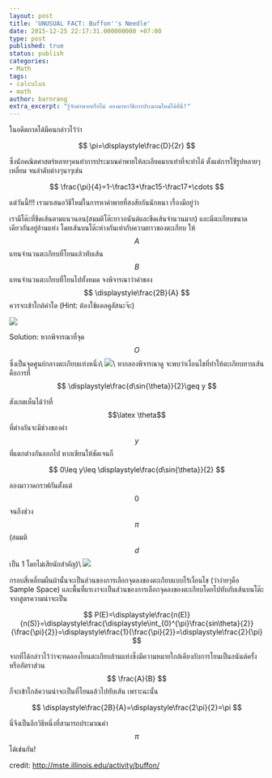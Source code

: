 ```yaml
---
layout: post
title: 'UNUSUAL FACT: Buffon''s Needle'
date: 2015-12-25 22:17:31.000000000 +07:00
type: post
published: true
status: publish
categories:
- Math
tags:
- calculus
- math
author: barnrang
extra_excerpt: "รู้จักค่าพายหรือไม่ ลองมาหาวิธีการประมาณใหม่ได้ที่นี่!"
---
```

ในอดีตกาลได้มีคนกล่าวไว้ว่า

$$ \pi=\displaystyle\frac{D}{2r} $$

ซึ่งนักคณิตศาสตร์หลายๆคนทำการประมาณค่าพายให้ละเอียดมากเท่าที่จะทำได้ ตั้งแต่การใช้รูปหลายๆเหลี่ยม จนลำดับต่างๆนาๆเช่น

$$ \frac{\pi}{4}=1-\frac13+\frac15-\frac17+\cdots $$

แต่วันนี้!!! เรามาเสนอวิธีใหม่ในการหาค่าพายที่สงสัยกันนักหนา เรื่องมีอยู่ว่า

เรามีโต๊ะที่ขีดเส้นตามแนวนอน(สมมติโต๊ะยาวอนันต์และขีดเส้นจำนวนมาก) และมีตะเกียบขนาดเดียวกันอยู่ล้านแท่ง โดยเส้นบนโต๊ะห่างกันเท่ากับความยาวของตะเกียบ ให้ $$ A $$ แทนจำนวนตะเกียบที่โยนแล้วทับเส้น $$ B $$ แทนจำนวนตะเกียบที่โยนไปทั้งหมด จงพิจารณาว่าค่าของ $$ \displaystyle\frac{2B}{A} $$ ควรจะเข้าใกล้ค่าใด (Hint: ต้องใช้แคลคูลัสนะจ๊ะ)
<!-- more -->

![](https://lh3.googleusercontent.com/P6P7glnUa8byn54uCtOz43U9oawq40UXuFdYwZMLRrSdmG5H2Wvnx1rW4b1uhS8jFreE3Tq_lHo4pzIKHVjwXZoXjJxKSutJr8Iaf9FOCz08HxOY7_MhYMQPn547lRUi42Z9aFpbybFGVbNalMFck1MQnPJCSS6SsmmG-13Yzyf4kUD06F_SJSGT2E30Yrq-T2P6ltSFX_MkfhzKmLVzJT3ArLFU3SbvQG3DmOhcR6VlzkSsOpXrrCd5Gq4_U-BTmBRME3BY6JT2gpnVg5AWdSIFBw3cEURA6hZTHJD6K2TbpRpwnusjsAnb-7vFB2_vKhACgBRNsUoO-FGy3-NHjFMDUqEcWwi_A_Vsq7g27-p_45iOXPlruFNUgiaTnNebPmlcFaNXe-iZNJ4c_TNF7tC1QvTgRgeuiLHgDcnsa8DUrmqSqH1d54TarWAo4PPO-t1z5WtpCOTldRkxBPFjJnQCqXC0p6Z4HAqyyjDZrnaorx5-AmPTzLHv98EhoHfHoEscNo6_JLfIIJPi1y2z4C9fivQtjMFicXh0YIptKWAWwNdsOseacgcuOAG6DwsyOMIG=w800-h600-no)

Solution: หากพิจารณาที่จุด $$ O $$ ซึ่งเป็นจุดศูนย์กลางตะเกียบแท่งหนึ่ง\\
![](https://lh3.googleusercontent.com/qHliRp1RaLG2PSAMiTSkaoxk0QoYFw76gG_VguxMvuXUDxUJGL9cISN52DDF30Sj6DiLI2XQi9F5ZZCU18ckifNpJYbrCOQ8qPJj-kvwO8JEgaTkaT6OU0RbDq-ETBZDcbeXbm-syIGKroBUoeo_ck6a8n0KufJwDlShmvv8Ps1-ira0m0kvEycwJCTlp8o4LMJgCA380a8BocZN5A8ZI0LU_oG8Ui8TnS4GXYJKYhszY35DWyJgTQc4h1galgdXHjZROg29rYYL-_0pJKpzt17pm4BfQ42vu4brWGXy8NJt0_rA1MNbdZFa8RMZU6L0HF0h7TL31TcMAQKqYqNWXy23gnY38UG34vqHnr80kx_Tzm2veG0aSj1k9fEqizDxPRhL1Gn5luHXsVkQjGWztLPFQvLYaocibEahJqHe2v3-ehQVa_oLOgg9vcnsMZT4elfCGg3eGT7afU_jKSVLpPxwahH1vRdrEsnF52j52mbwMxEKXI3D6NhWDKa_P8L0NBVdkibsOTmAnsGH-E74JW4SE3h-BazoF4mD2rPAhULXyjj5RBn0Mv9gDfrh699ombsi=w431-h397-no)\\
หากลองพิจารณาดู จะพบว่าเงื่อนไขที่ทำให้ตะเกียบทาบเส้นคือการที่ $$ \displaystyle\frac{d\sin{\theta}}{2}\geq y $$

สังเกตเห็นได้ว่าที่ $$\latex \theta$$ ที่ต่างกันจะมีช่วงของค่า $$ y $$ ที่แตกต่างกันออกไป หากเขียนให้ชัดเจนก็

$$ 0\leq y\leq \displaystyle\frac{d\sin{\theta}}{2} $$

ลองมาวาดกราฟกันตั้งแต่ $$ 0 $$ จนถึงช่วง $$ \pi $$ (สมมติ $$ d $$ เป็น 1 โดยไม่เสียนัยสำคัญ)\\
![](https://lh3.googleusercontent.com/TYYwB-kB_QCXVR5bR3XheAsf6kDyqjlUwtRIf9Zn1o0C5vREd59bmthvkZEje0fUw4s9lwvTt20ZuSFOfy70RWoC7GF8c8a6iXUwkfKk7OeA95YusEwlG2yj1U6q4P3avT_v_UFAMB5ghEHrYLg1r7YObe9VJVslbKsnnIJxCrDFQfNCaTid9NNlvYCXY63RS9TMWnx2T8Ht-G300Hdj-Nmhmvx_HiuUm0U9E8xVxGypOp6l1MOL6pQ1Kzq04Yo73G20S6pVwi9pMChC1QGcRVJlvWhoD1yIlpBSvq40DHaWdn1Y2gUfP1aib84jL58kPrIlJGycDqcz_kI5ZvMargzTNQj52rw15qD1WYwWOuV4LNtoSZlKxY7y306W0Pj26PwD5NAc13Zn6mH3dZzGUrNoP3BdGAK9oJsRR9qwSQaJ_OqdsnIDU0ARF0ZB2-u2-Iw5-1k_OqJZe4aP1sgtE6Dt56obnW-7Ci_jO9Gy5hmyb4c6F3GCpqyj2-CSXiF21fiKJPS37dcEZnlXStqP6fTzJzxWUBER8xO3ITNPdXgc9e9I4076SDhj-Eh4yBJkJwJd=w512-h414-no)

กรอบสี่เหลี่ยมผืนผ้านั้นจะเป็นส่วนของการเลือกจุดลงของตะเกียบแบบไร้เงื่อนไข (ว่าง่ายๆคือ Sample Space) และพื้นที่แรเงาจะเป็นส่วนของการเลือกจุดลงของตะเกียบโดยไปทับกับเส้นบนโต๊ะ จากสูตรความน่าจะเป็น

$$ P(E)=\displaystyle\frac{n(E)}{n(S)}=\displaystyle\frac{\displaystyle\int_{0}^{\pi}\frac{sin\theta}{2}}{\frac{\pi}{2}}=\displaystyle\frac{1}{\frac{\pi}{2}}=\displaystyle\frac{2}{\pi} $$

จากที่ได้กล่าวไว้ว่าจะทดลองโยนตะเกียบล้านแท่งซึ่งมีความหมายใกล้เคียงกับการโยนเป็นอนันต์ครั้งหรืออัตราส่วน $$ \frac{A}{B} $$ ก็จะเข้าใกล้ความน่าจะเป็นที่โยนแล้วไปทับเส้น เพราะฉะนั้น

$$ \displaystyle\frac{2B}{A}=\displaystyle\frac{2\pi}{2}=\pi $$

นี่จึงเป็นอีกวิธีหนึ่งที่สามารถประมาณค่า $$ \pi $$ ได้เช่นกัน!

credit: <http://mste.illinois.edu/activity/buffon/>
<!-- tomb -->

